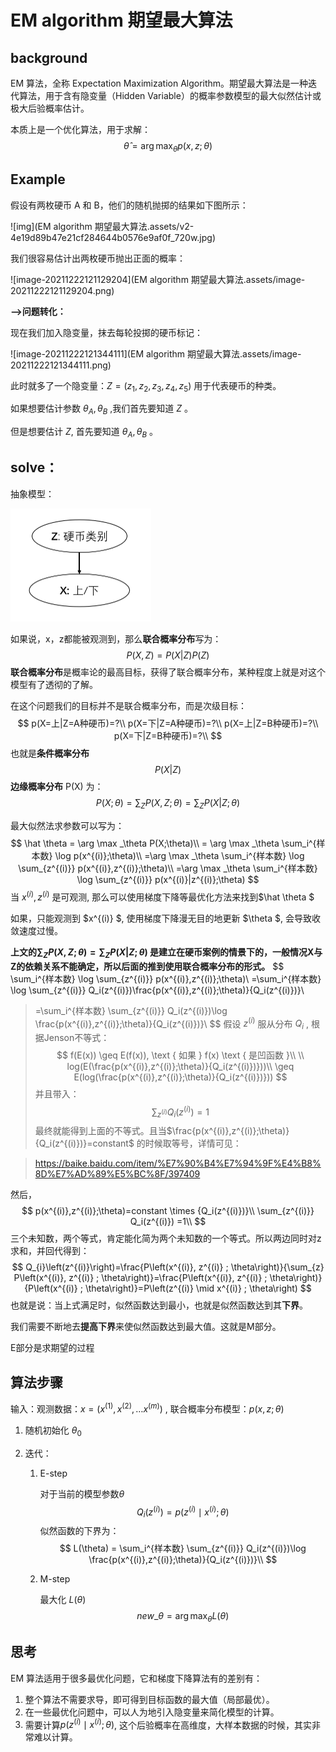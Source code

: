 # EM algorithm 期望最大算法

## background

EM 算法，全称 Expectation Maximization Algorithm。期望最大算法是一种迭代算法，用于含有隐变量（Hidden Variable）的概率参数模型的最大似然估计或极大后验概率估计。

本质上是一个优化算法，用于求解：
$$
\hat \theta = \arg \max _\theta p(x,z;\theta)
$$

## Example

假设有两枚硬币 A 和 B，他们的随机抛掷的结果如下图所示：

![img](EM algorithm 期望最大算法.assets/v2-4e19d89b47e21cf284644b0576e9af0f_720w.jpg)

我们很容易估计出两枚硬币抛出正面的概率：

![image-20211222121129204](EM algorithm 期望最大算法.assets/image-20211222121129204.png)

**-->问题转化：**

现在我们加入隐变量，抹去每轮投掷的硬币标记：

![image-20211222121344111](EM algorithm 期望最大算法.assets/image-20211222121344111.png)

此时就多了一个隐变量：$Z = (z_1,z_2,z_3,z_4,z_5)$ 用于代表硬币的种类。

如果想要估计参数 $\theta_A, \theta_B$ ,我们首先要知道 $Z$ 。

但是想要估计 $Z$, 首先要知道 $\theta_A, \theta_B$ 。

## solve：

抽象模型：

<img src="EM algorithm 期望最大算法.assets/image-20211222134304191.png" alt="image-20211222134304191" style="zoom:50%;" />

如果说，x，z都能被观测到，那么**联合概率分布**写为：
$$
P(X,Z)=P(X|Z)P(Z)
$$
**联合概率分布**是概率论的最高目标，获得了联合概率分布，某种程度上就是对这个模型有了透彻的了解。

在这个问题我们的目标并不是联合概率分布，而是次级目标：
$$
p(X=上|Z=A种硬币)=?\\
p(X=下|Z=A种硬币)=?\\
p(X=上|Z=B种硬币)=?\\
p(X=下|Z=B种硬币)=?\\
$$
也就是**条件概率分布**
$$
P(X|Z)
$$
**边缘概率分布** P(X) 为：
$$
P(X;\theta)=\sum_{Z}P(X,Z;\theta)=\sum_{Z}P(X|Z;\theta)
$$

最大似然法求参数可以写为：
$$
\hat \theta = \arg \max _\theta P(X;\theta)\\
= \arg \max _\theta \sum_i^{样本数} \log p(x^{(i)};\theta)\\
=\arg \max _\theta \sum_i^{样本数} \log \sum_{z^{(i)}} p(x^{(i)},z^{(i)};\theta)\\
=\arg \max _\theta \sum_i^{样本数} \log \sum_{z^{(i)}} p(x^{(i)}|z^{(i)};\theta)
$$
当 $x^{(i)},z^{(i)}$ 是可观测, 那么可以使用梯度下降等最优化方法来找到$\hat \theta $

如果，只能观测到 $x^{(i)} $, 使用梯度下降漫无目的地更新 $\theta $, 会导致收敛速度过慢。

**上文的$\sum_{Z}P(X,Z;\theta)=\sum_{Z}P(X|Z;\theta)$ 是建立在硬币案例的情景下的，一般情况X与Z的依赖关系不能确定，所以后面的推到使用联合概率分布的形式。**
$$
\sum_i^{样本数} \log \sum_{z^{(i)}} p(x^{(i)},z^{(i)};\theta)\\
=\sum_i^{样本数} \log \sum_{z^{(i)}} Q_i(z^{(i)})\frac{p(x^{(i)},z^{(i)};\theta)}{Q_i(z^{(i)})}\\
>=\sum_i^{样本数}  \sum_{z^{(i)}} Q_i(z^{(i)})\log \frac{p(x^{(i)},z^{(i)};\theta)}{Q_i(z^{(i)})}\\
$$
假设 $z^{(i)}$ 服从分布 $Q_i$ , 根据Jenson不等式：
$$
f(E(x)) \geq E(f(x)), \text { 如果 } f(x) \text { 是凹函数 }\\
\\
log(E(\frac{p(x^{(i)},z^{(i)};\theta)}{Q_i(z^{(i)})}))\\
\geq E(log(\frac{p(x^{(i)},z^{(i)};\theta)}{Q_i(z^{(i)})}))
$$
并且带入：
$$
\sum_{z^{(i)}} Q_i(z^{(i)}) =1
$$
最终就能得到上面的不等式。且当$\frac{p(x^{(i)},z^{(i)};\theta)}{Q_i(z^{(i)})}=constant$ 的时候取等号，详情可见：

> https://baike.baidu.com/item/%E7%90%B4%E7%94%9F%E4%B8%8D%E7%AD%89%E5%BC%8F/397409

然后，
$$
p(x^{(i)},z^{(i)};\theta)=constant \times {Q_i(z^{(i)})}\\
\sum_{z^{(i)}} Q_i(z^{(i)}) =1\\
$$
三个未知数，两个等式，肯定能化简为两个未知数的一个等式。所以两边同时对z求和，并回代得到：
$$
Q_{i}\left(z^{(i)}\right)=\frac{P\left(x^{(i)}, z^{(i)} ; \theta\right)}{\sum_{z} P\left(x^{(i)}, z^{(i)} ; \theta\right)}=\frac{P\left(x^{(i)}, z^{(i)} ; \theta\right)}{P\left(x^{(i)} ; \theta\right)}=P\left(z^{(i)} \mid x^{(i)} ; \theta\right)
$$
也就是说：当上式满足时，似然函数达到最小，也就是似然函数达到其**下界**。

我们需要不断地去**提高下界**来使似然函数达到最大值。这就是M部分。

E部分是求期望的过程

## 算法步骤

输入：观测数据：$x=\left(x^{(1)}, x^{(2)}, \ldots x^{(m)}\right)$ , 联合概率分布模型：$p(x, z ; \theta)$

1. 随机初始化 $\theta_0$

2. 迭代：

   1. E-step

      对于当前的模型参数$\theta$
      $$
      Q_{i}\left(z^{(i)}\right)=p\left(z^{(i)} \mid x^{(i)} ; \theta\right)
      $$
      似然函数的下界为：
      $$
      L(\theta) = \sum_i^{样本数}  \sum_{z^{(i)}} Q_i(z^{(i)})\log \frac{p(x^{(i)},z^{(i)};\theta)}{Q_i(z^{(i)})}\\
      $$
   
   2. M-step
   
      最大化 $L(\theta)$
      $$
      new\_ \theta=\arg \max _{\theta} L\left(\theta\right)
      $$



## 思考

EM 算法适用于很多最优化问题，它和梯度下降算法有的差别有：

1. 整个算法不需要求导，即可得到目标函数的最大值（局部最优）。
2. 在一些最优化问题中，可以人为地引入隐变量来简化模型的计算。
2. 需要计算$p\left(z^{(i)} \mid x^{(i)} ; \theta\right)$, 这个后验概率在高维度，大样本数据的时候，其实非常难以计算。



